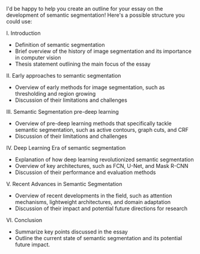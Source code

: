 I'd be happy to help you create an outline for your essay on the development of semantic segmentation! Here's a possible structure you could use:

I. Introduction

-   Definition of semantic segmentation
-   Brief overview of the history of image segmentation and its importance in computer vision
-   Thesis statement outlining the main focus of the essay

II. Early approaches to semantic segmentation

-   Overview of early methods for image segmentation, such as thresholding and region growing
-   Discussion of their limitations and challenges

III. Semantic Segmentation pre-deep learning

-   Overview of pre-deep learning methods that specifically tackle semantic segmentation, such as active contours, graph cuts, and CRF
-   Discussion of their limitations and challenges

IV. Deep Learning Era of semantic segmentation

-   Explanation of how deep learning revolutionized semantic segmentation
-   Overview of key architectures, such as FCN, U-Net, and Mask R-CNN
-   Discussion of their performance and evaluation methods

V. Recent Advances in Semantic Segmentation

-   Overview of recent developments in the field, such as attention mechanisms, lightweight architectures, and domain adaptation
-   Discussion of their impact and potential future directions for research

VI. Conclusion

-   Summarize key points discussed in the essay
-   Outline the current state of semantic segmentation and its potential future impact.